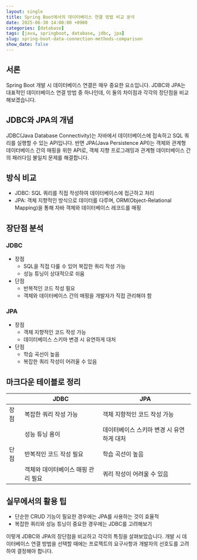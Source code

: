 ```yaml
---
layout: single
title: Spring Boot에서의 데이터베이스 연결 방법 비교 분석
date: 2025-06-30 14:00:00 +0900
categories: [database]
tags: [java, springboot, database, jdbc, jpa]
slug: spring-boot-data-connection-methods-comparison
show_date: false
---
```


## 서론
Spring Boot 개발 시 데이터베이스 연결은 매우 중요한 요소입니다. JDBC와 JPA는 대표적인 데이터베이스 연결 방법 중 하나인데, 이 둘의 차이점과 각각의 장단점을 비교해보겠습니다.

## JDBC와 JPA의 개념
JDBC(Java Database Connectivity)는 자바에서 데이터베이스에 접속하고 SQL 쿼리를 실행할 수 있는 API입니다. 반면 JPA(Java Persistence API)는 객체와 관계형 데이터베이스 간의 매핑을 위한 API로, 객체 지향 프로그래밍과 관계형 데이터베이스 간의 패러다임 불일치 문제를 해결합니다.

## 방식 비교
- JDBC: SQL 쿼리를 직접 작성하여 데이터베이스에 접근하고 처리
- JPA: 객체 지향적인 방식으로 데이터를 다루며, ORM(Object-Relational Mapping)을 통해 자바 객체와 데이터베이스 레코드를 매핑

## 장단점 분석
### JDBC
- 장점
  - SQL을 직접 다룰 수 있어 복잡한 쿼리 작성 가능
  - 성능 튜닝이 상대적으로 쉬움
- 단점
  - 반복적인 코드 작성 필요
  - 객체와 데이터베이스 간의 매핑을 개발자가 직접 관리해야 함

### JPA
- 장점
  - 객체 지향적인 코드 작성 가능
  - 데이터베이스 스키마 변경 시 유연하게 대처
- 단점
  - 학습 곡선이 높음
  - 복잡한 쿼리 작성이 어려울 수 있음

## 마크다운 테이블로 정리

|           | JDBC                                | JPA                              |
|-----------|-------------------------------------|----------------------------------|
| 장점      | 복잡한 쿼리 작성 가능                | 객체 지향적인 코드 작성 가능       |
|           | 성능 튜닝 용이                        | 데이터베이스 스키마 변경 시 유연하게 대처 |
| 단점      | 반복적인 코드 작성 필요               | 학습 곡선이 높음                   |
|           | 객체와 데이터베이스 매핑 관리 필요    | 쿼리 작성이 어려울 수 있음         |

## 실무에서의 활용 팁
- 단순한 CRUD 기능이 필요한 경우에는 JPA를 사용하는 것이 효율적
- 복잡한 쿼리와 성능 튜닝이 중요한 경우에는 JDBC를 고려해보기

이렇게 JDBC와 JPA의 장단점을 비교하고 각각의 특징을 살펴보았습니다. 개발 시 데이터베이스 연결 방법을 선택할 때에는 프로젝트의 요구사항과 개발자의 선호도를 고려하여 결정해야 합니다.
